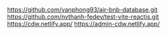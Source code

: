 https://github.com/vanphong93/air-bnb-database.git
https://github.com/nvthanh-fedev/test-vite-reactjs.git
https://cdw.netlify.app/
https://admin-cdw.netlify.app/
